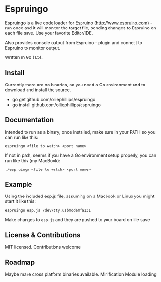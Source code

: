 # Espruingo
Espruingo is a live code loader for Espruino (http://www.espruino.com) - run once and it will monitor the target file, sending changes to Espruino on each file save. Use your favorite Editor/IDE.

Also provides console output from Espruino - plugin and connect to Espruino to monitor output.

Written in Go (1.5).

## Install
Currently there are no binaries, so you need a Go environment and to download and install the source.
 - go get github.com/olliephillips/espruingo
 - go install github.com/olliephillips/espruingo

## Documentation
Intended to run as a binary, once installed, make sure in your PATH so you can run like this:
```
espruingo <file to watch> <port name>
```

If not in path, seems if you have a Go environment setup properly, you can run like this (my MacBook):
```
./espruingo <file to watch> <port name>

```

## Example
Using the included esp.js file, assuming on a Macbook or Linux you might start it like this:
```
espruingo esp.js /dev/tty.usbmodemfa131

```
Make changes to `esp.js` and they are pushed to your board on file save

## License & Contributions
MIT licensed. Contributions welcome.

## Roadmap
Maybe make cross platform binaries available.
Minification
Module loading